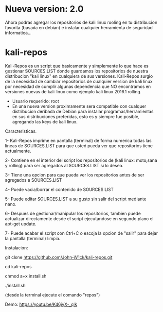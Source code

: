 # Nueva version: 2.0 
Ahora podras agregar los repositorios de kali linux rooling en tu distribucion favorita (basada en debian) e instalar cualquier herramienta de seguridad informatica...

# kali-repos
Kali-Repos es un script que basicamente y simplemente lo que hace es gestionar SOURCES.LIST donde guardamos los repositorios de nuestra distribucion "kali linux" en cualquiera de sus versiones.
Kali-Repos surgio de la necesidad de cambiar repositorios de cualquier version de kali linux por necesidad de cumplir algunas dependencia que NO encontramos en versiones nuevas de kali linux como ejemplo kali linux 2016.1 rolling.

- Usuario requerido: root
- En una nueva version proximamente sera compatible con cualquer distribucion deribada de Debian para instalar programas/herramientas en sus distribuciones preferidas, esto es y siempre fue posible, agregando las keys de kali linux.

Caracteristicas.

1- Kali-Repos imprime en pantalla (terminal) de forma numerica todas las lineas de SOURCES.LIST para que usted pueda ver que repositorios tiene actualmente.

2- Contiene en el interior del script los repositorios de (kali linux: moto,sana y rolling) para ser agregados al SOURCES.LIST si lo desea.

3- Tiene una opcion para que pueda ver los repositorios antes de ser agregados a SOURCES.LIST

4- Puede vacia/borrar el contenido de SOURCES.LIST

5- Puede editar SOURCES.LIST a su gusto sin salir del script mediante nano.

6- Despues de gestionar/manipular los repositorios, tambien puede actualizar directamente desde el script ejecutandose en segundo plano el apt-get update.

7- Puede acabar el script con Ctrl+C o escoja la opcion de "salir" para dejar la pantalla (terminal) limpia.

Instalacion:

git clone https://github.com/John-W1ck/kali-repos.git

cd  kali-repos

chmod a+x install.sh

./install.sh

(desde la terminal ejecute el comando "repos")

Demo:
https://youtu.be/Kd6jyX-_qIk
